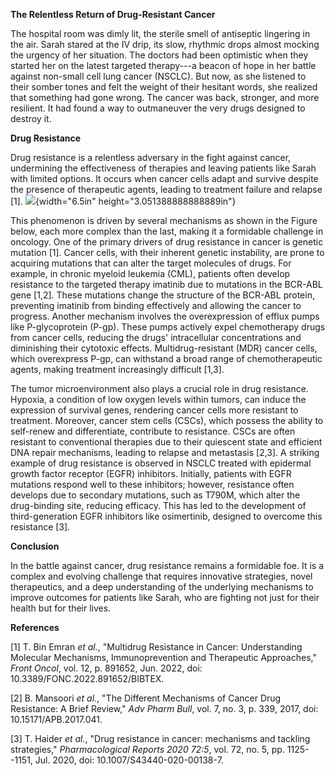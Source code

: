 **The Relentless Return of Drug-Resistant Cancer**

The hospital room was dimly lit, the sterile smell of antiseptic
lingering in the air. Sarah stared at the IV drip, its slow, rhythmic
drops almost mocking the urgency of her situation. The doctors had been
optimistic when they started her on the latest targeted therapy---a
beacon of hope in her battle against non-small cell lung cancer (NSCLC).
But now, as she listened to their somber tones and felt the weight of
their hesitant words, she realized that something had gone wrong. The
cancer was back, stronger, and more resilient. It had found a way to
outmaneuver the very drugs designed to destroy it.

**Drug Resistance**

Drug resistance is a relentless adversary in the fight against cancer,
undermining the effectiveness of therapies and leaving patients like
Sarah with limited options. It occurs when cancer cells adapt and
survive despite the presence of therapeutic agents, leading to treatment
failure and relapse \[1\].
![](vertopal_29bc2a4e8ca14519a8e2afe8ef641fc6/media/image1.png){width="6.5in"
height="3.051388888888889in"}

This phenomenon is driven by several mechanisms as shown in the Figure
below, each more complex than the last, making it a formidable challenge
in oncology. One of the primary drivers of drug resistance in cancer is
genetic mutation \[1\]. Cancer cells, with their inherent genetic
instability, are prone to acquiring mutations that can alter the target
molecules of drugs. For example, in chronic myeloid leukemia (CML),
patients often develop resistance to the targeted therapy imatinib due
to mutations in the BCR-ABL gene \[1,2\]. These mutations change the
structure of the BCR-ABL protein, preventing imatinib from binding
effectively and allowing the cancer to progress. Another mechanism
involves the overexpression of efflux pumps like P-glycoprotein (P-gp).
These pumps actively expel chemotherapy drugs from cancer cells,
reducing the drugs\' intracellular concentrations and diminishing their
cytotoxic effects. Multidrug-resistant (MDR) cancer cells, which
overexpress P-gp, can withstand a broad range of chemotherapeutic
agents, making treatment increasingly difficult \[1,3\].

The tumor microenvironment also plays a crucial role in drug resistance.
Hypoxia, a condition of low oxygen levels within tumors, can induce the
expression of survival genes, rendering cancer cells more resistant to
treatment. Moreover, cancer stem cells (CSCs), which possess the ability
to self-renew and differentiate, contribute to resistance. CSCs are
often resistant to conventional therapies due to their quiescent state
and efficient DNA repair mechanisms, leading to relapse and metastasis
\[2,3\]. A striking example of drug resistance is observed in NSCLC
treated with epidermal growth factor receptor (EGFR) inhibitors.
Initially, patients with EGFR mutations respond well to these
inhibitors; however, resistance often develops due to secondary
mutations, such as T790M, which alter the drug-binding site, reducing
efficacy. This has led to the development of third-generation EGFR
inhibitors like osimertinib, designed to overcome this resistance \[3\].

**Conclusion**

In the battle against cancer, drug resistance remains a formidable foe.
It is a complex and evolving challenge that requires innovative
strategies, novel therapeutics, and a deep understanding of the
underlying mechanisms to improve outcomes for patients like Sarah, who
are fighting not just for their health but for their lives.

**References**

\[1\] T. Bin Emran *et al.*, "Multidrug Resistance in Cancer:
Understanding Molecular Mechanisms, Immunoprevention and Therapeutic
Approaches," *Front Oncol*, vol. 12, p. 891652, Jun. 2022, doi:
10.3389/FONC.2022.891652/BIBTEX.

\[2\] B. Mansoori *et al.*, "The Different Mechanisms of Cancer Drug
Resistance: A Brief Review," *Adv Pharm Bull*, vol. 7, no. 3, p. 339,
2017, doi: 10.15171/APB.2017.041.

\[3\] T. Haider *et al.*, "Drug resistance in cancer: mechanisms and
tackling strategies," *Pharmacological Reports 2020 72:5*, vol. 72, no.
5, pp. 1125--1151, Jul. 2020, doi: 10.1007/S43440-020-00138-7.

 
